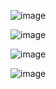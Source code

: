 ![image](https://github.com/shreyash-1606/DSM_CXO_Executive_Dashboards/assets/105081450/7644ef1b-4415-4d0f-b5df-406db5e1ae40)

![image](https://github.com/shreyash-1606/DSM_CXO_Executive_Dashboards/assets/105081450/809fe48c-f4d2-4e21-936a-fdab7d4c0f01)

![image](https://github.com/shreyash-1606/DSM_CXO_Executive_Dashboards/assets/105081450/53815754-3cdc-4218-8ee2-aeb5cd0ee083)

![image](https://github.com/shreyash-1606/DSM_CXO_Executive_Dashboards/assets/105081450/cc25094f-c57c-4e39-b808-e6de7b29e0fe)

